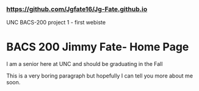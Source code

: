 ### https://github.com/Jgfate16/Jg-Fate.github.io

UNC BACS-200 project 1 - first webiste

<h1>BACS 200 Jimmy Fate- Home Page</h1> 
<p> I am a senior here at UNC and should be graduating in the Fall</p> 
<p> This is a very boring paragraph but hopefully I can tell you more about me soon.</p>
